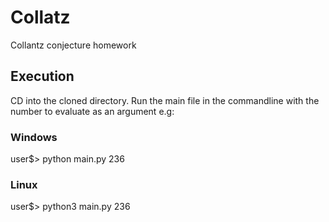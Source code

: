 # Collatz
Collantz conjecture homework

## Execution
CD into the cloned directory.
Run the main file in the commandline with the number to evaluate as an argument e.g:

### Windows

user$> python main.py 236

### Linux

user$> python3 main.py 236

